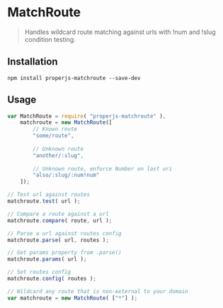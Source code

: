 MatchRoute
==========

> Handles wildcard route matching against urls with !num and !slug condition testing.



## Installation
```shell
npm install properjs-matchroute --save-dev
```


## Usage
```javascript
var MatchRoute = require( "properjs-matchroute" ),
    matchroute = new MatchRoute([
        // Known route
        "some/route",
        
        // Unknown route
        "another/:slug",
        
        // Unknown route, enforce Number on last uri
        "also/:slug/:num!num"
    ]);

// Test url against routes
matchroute.test( url );

// Compare a route against a url
matchroute.compare( route, url );

// Parse a url against routes config
matchroute.parse( url, routes );

// Get params property from .parse()
matchroute.params( url );

// Set routes config
matchroute.config( routes );

// Wildcard any route that is non-external to your domain
var matchroute = new MatchRoute( ["*"] );
```
